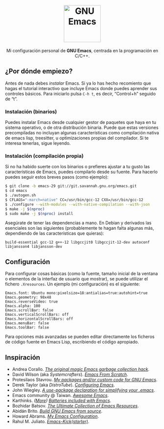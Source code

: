 <div align="center">
  <h1>
    <img src="https://www.gnu.org/savannah-checkouts/gnu/emacs/images/emacs.png" alt="GNU Emacs" width="120" height="120"/>
  </h1>
  Mi configuración personal de <b>GNU Emacs</b>, centrada en la programación en C/C++.
</div>

## ¿Por dónde empiezo?
Antes de nada debes *instalar* Emacs. Si ya lo has hecho recomiento que hagas el tutorial interactivo que incluye Emacs donde puedes aprender sus controles básicos. Para iniciarlo pulsa `C-h t`, es decir, “Control+h” seguido de “t”.

### Instalación (binarios)
Puedes instalar Emacs desde cualquier gestor de paquetes que haya en tu sistema operativo, o de otra distribución binaria. Puede que estas versiones precompiladas no incluyan algunas características como compilación nativa de emacs lisp, treesitter, u optimizaciones propias del compilador. Si te interesa tenerlas, sigue leyendo.


### Instalación (compilación propia)
Si no ha habido suerte con los binarios o prefieres ajustar a tu gusto las características de Emacs, puedes compilarlo desde su fuente. Para hacerlo puedes seguir estos breves pasos (como ejemplo):

```sh
$ git clone -b emacs-29 git://git.savannah.gnu.org/emacs.git
$ cd emacs
$ ./autogen.sh
$ CFLAGS="-march=native" CC=/usr/bin/gcc-12 CXX=/usr/bin/gcc-12
$ ./configure --with-modules --with-native-compilation --with-json
$ make -j $(nproc)
$ sudo make -j $(nproc) install
```

Asegúrate de tener las dependencias a mano. En Debian y derivados las esenciales son las siguientes (probablemente te hagan falta algunas más, dependiendo de las características que quieras):

```
build-essential gcc-12 g++-12 libgccjit0 libgccjit-12-dev autoconf libjansson4 libjansson-dev
```

## Configuración

Para configurar cosas básicas (como la fuente, tamaño inicial de la ventana o elementos de la interfaz de usuario que mostrar), se puede utilizar el fichero `.Xresources`. Un ejemplo (mi configuración) es el siguiente:

```
Emacs.font: Ubuntu mono:pixelsize=18:antialias=true:autohint=true
Emacs.geometry: 98x48
Emacs.reverseVideo: true
Emacs.alpha: 100
Emacs.scrollBar: false
Emacs.verticalScrollBars: off
Emacs.horizontalScrollBars: off
Emacs.menuBar: false
Emacs.toolBar: false
```

Para opciones más avanzadas se pueden editar directamente los ficheros de código fuente en Emacs Lisp, escribiendo el código apropiado.

## Inspiración
- Andrea Corallo. *[The original magic Emacs garbage collection hack](https://akrl.sdf.org/#orgc15a10d)*.
- David Wilson (aka *Systemcrafters*). *[Emacs From Scratch](https://systemcrafters.net/emacs-from-scratch/)*.
- Protesilaos Stavrou. *[My packages and/or custom code for GNU Emacs](https://protesilaos.com/emacs/)*.
- Derek Taylor (aka *DistroTube*). *[Configuring Emacs](https://www.youtube.com/playlist?list=PL5--8gKSku15e8lXf7aLICFmAHQVo0KXX)*.
- John Wiegley. *[A use-package declaration for simplifying your .emacs](https://jwiegley.github.io/use-package/)*.
- Emacs community @ Taiwan. *[Awesome Emacs](https://github.com/emacs-tw/awesome-emacs)*.
- Karthinks. *([More](https://karthinks.com/software/more-batteries-included-with-emacs/)) [Batteries included with Emacs](https://karthinks.com/software/batteries-included-with-emacs/)*.
- Bozhidar Batsov. *[The Ultimate Collection of Emacs Resources](https://batsov.com/articles/2011/11/30/the-ultimate-collection-of-emacs-resources/)*.
- Abidán Brito. *[Build GNU Emacs from source](https://gist.github.com/abidanBrito/2b5e447f191bb6bb70c9b6fe6f9e7956#file-build-emacs-sh)*.
- Howard Abrams. *[My Emacs Configuration](https://howardabrams.com/hamacs/)*.
- Rahul M. Juliato. *[Emacs-Kick(starter)](https://github.com/LionyxML/emacs-kick)*.
